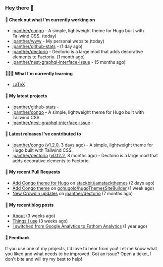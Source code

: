### Hey there 👋

#### 👷 Check out what I'm currently working on

- [jpanther/congo](https://github.com/jpanther/congo) - A simple, lightweight theme for Hugo built with Tailwind CSS. (today)
- [jpanther/www](https://github.com/jpanther/www) - My personal website (today)
- [jpanther/github-stats](https://github.com/jpanther/github-stats) -  (1 day ago)
- [jpanther/dectorio](https://github.com/jpanther/dectorio) - Dectorio is a large mod that adds decorative elements to Factorio. (1 month ago)
- [jpanther/nest-graphql-interface-issue](https://github.com/jpanther/nest-graphql-interface-issue) -  (5 months ago)

#### 👨🏻‍🎓 What I'm currently learning
- [LaTeX](https://www.latex-project.org)

#### 🌱 My latest projects

- [jpanther/github-stats](https://github.com/jpanther/github-stats) - 
- [jpanther/congo](https://github.com/jpanther/congo) - A simple, lightweight theme for Hugo built with Tailwind CSS.
- [jpanther/nest-graphql-interface-issue](https://github.com/jpanther/nest-graphql-interface-issue) - 

#### 🔭 Latest releases I've contributed to

- [jpanther/congo](https://github.com/jpanther/congo) ([v1.2.0](https://github.com/jpanther/congo/releases/tag/v1.2.0), 3 days ago) - A simple, lightweight theme for Hugo built with Tailwind CSS.
- [jpanther/dectorio](https://github.com/jpanther/dectorio) ([v0.12.2](https://github.com/jpanther/dectorio/releases/tag/v0.12.2), 8 months ago) - Dectorio is a large mod that adds decorative elements to Factorio.

#### 🔨 My recent Pull Requests

- [Add Congo theme for Hugo](https://github.com/stackbit/jamstackthemes/pull/250) on [stackbit/jamstackthemes](https://github.com/stackbit/jamstackthemes) (2 days ago)
- [Add Congo theme](https://github.com/gohugoio/hugoThemesSiteBuilder/pull/69) on [gohugoio/hugoThemesSiteBuilder](https://github.com/gohugoio/hugoThemesSiteBuilder) (1 week ago)
- [New Crowdin updates](https://github.com/jpanther/dectorio/pull/194) on [jpanther/dectorio](https://github.com/jpanther/dectorio) (7 months ago)

#### 📜 My recent blog posts

- [About](https://www.jamespanther.com/about/) (3 weeks ago)
- [Things I use](https://www.jamespanther.com/uses/) (3 weeks ago)
- [I switched from Google Analytics to Fathom Analytics](https://www.jamespanther.com/writings/i-switched-from-google-analytics-to-fathom-analytics/) (1 year ago)

#### 💬 Feedback

If you use one of my projects, I'd love to hear from you! Let me know what you liked and what needs to be improved. Got an issue? Open a ticket, I don't bite and will try my best to help!
